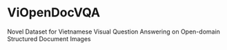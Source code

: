 # ViOpenDocVQA
Novel Dataset for Vietnamese Visual Question Answering on Open-domain Structured Document Images
